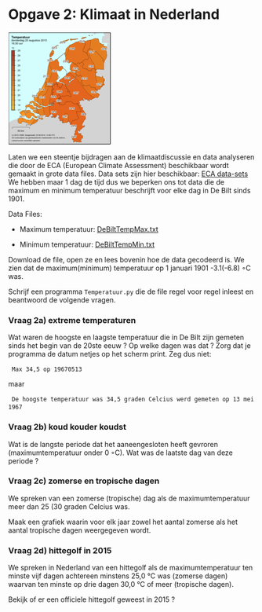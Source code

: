 
# Opgave 2: Klimaat in Nederland

![](KaartNederlandKlein.png)

Laten we een steentje bijdragen aan de klimaatdiscussie en data analyseren die 
door de ECA (European Climate Assessment) beschikbaar wordt gemaakt in grote 
data files. Data sets zijn hier beschikbaar: [ECA data-sets](http://eca.knmi.nl/dailydata/predefinedseries.php)
We hebben maar 1 dag de tijd dus we beperken ons tot data die de maximum en minimum 
temperatuur beschrijft voor elke dag in De Bilt sinds 1901.

Data Files: 

   - Maximum temperatuur: [DeBiltTempMax.txt](http://www.nikhef.nl/~ivov/Python/KlimaatData/DeBiltTempMax.txt) 

   - Minimum temperatuur: [DeBiltTempMin.txt](http://www.nikhef.nl/~ivov/Python/KlimaatData/DeBiltTempMin.txt) 

Download de file, open ze en lees bovenin hoe de data gecodeerd is. We zien dat de 
maximum(minimum) temperatuur op 1 januari 1901 -3.1(-6.8) ◦C was.

Schrijf een programma `Temperatuur.py` die de file regel voor regel inleest en 
beantwoord de volgende vragen.

### Vraag 2a) extreme temperaturen
Wat waren de hoogste en laagste temperatuur die in De Bilt zijn gemeten sinds het begin 
van de 20ste eeuw ? Op welke dagen was dat ? Zorg dat je programma de datum netjes op 
het scherm print. Zeg dus niet: 

     Max 34,5 op 19670513

maar      

     De hoogste temperatuur was 34,5 graden Celcius werd gemeten op 13 mei 1967


### Vraag 2b) koud kouder koudst
Wat is de langste periode dat het aaneengesloten heeft gevroren (maximumtemperatuur 
onder 0 ◦C). Wat was de laatste dag van deze periode ?

### Vraag 2c) zomerse en tropische dagen
We spreken van een zomerse (tropische) dag als de maximumtemperatuur meer dan 25 
(30 graden Celcius was.

Maak een grafiek waarin voor elk jaar zowel het aantal zomerse als het aantal 
tropische dagen weergegeven wordt.

### Vraag 2d) hittegolf in 2015

We spreken in Nederland van een hittegolf als de maximumtemperatuur ten minste vijf 
dagen achtereen minstens 25,0 °C was (zomerse dagen) waarvan ten minste op drie 
dagen 30,0 °C of meer (tropische dagen). 

Bekijk of er een officiele hittegolf geweest in 2015 ?
   
